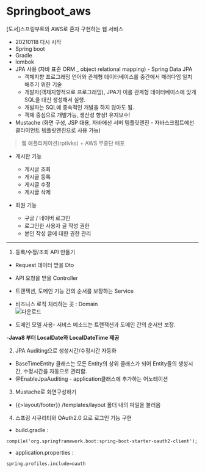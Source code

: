 # Springboot_aws
[도서]스프링부트와 AWS로 혼자 구현하는 웹 서비스

- 20210118 다시 시작 
- Spring boot
- Gradle
- lombok
- JPA 사용 (자바 표준 ORM _ object relational mapping) - Spring Data JPA
  - 객체지향 프로그래밍 언어와 관계형 데이터베이스를 중간에서 패러다임 일치 해주기 위한 기술 
  - 개발자(객체지향적으로 프로그래밍), JPA가 이를 관계형 데이터베이스에 맞게 SQL을 대신 생성해서 실행.
  - 개발자는 SQL에 종속적인 개발을 하지 않아도 됨. 
  - 객체 중심으로 개발가능, 생산성 향상! 유지보수!
 - Mustache (화면 구성, JSP 대용, 자바에선 서버 템플릿엔진 - 자바스크립트에선 클라이언트 템플릿엔진으로 사용 가능)
  
  
  
 > 웹 애플리케이션(rptlvks) + AWS 무중단 배포 
 - 게시판 기능 
   - 게시글 조회
   - 게시글 등록
   - 게시글 수정
   - 게시글 삭제
   
 - 회원 기능 
   - 구글 / 네이버 로그인
   - 로그인한 사용자 글 작성 권한
   - 본인 작성 글에 대한 권한 관리


---
1) 등록/수정/조회 API 만들기
- Request 데이터 받을 Dto
- API 요청을 받을 Controller
- 트랜잭션, 도메인 기능 간의 순서를 보장하는 Service

- 비즈니스 로직 처리하는 곳 : Domain <br>
![다운로드](https://user-images.githubusercontent.com/48319693/105595433-c5ed9b80-5dd6-11eb-8bb3-eff7c480ab71.png)
    
- 도메인 모델 사용- 서비스 메소드는 트랜잭션과 도메인 간의 순서만 보장.

-<b>Java8 부터 LocalDate와 LocalDateTime 제공</b>


2) JPA Auditing으로 생성시간/수정시간 자동화
- BaseTimeEntity 클래스는 모든 Entity의 상위 클래스가 되어 Entity들의 생성시간, 수정시간을 자동으로 관리함.
- @EnableJpaAuditing - application클래스에 추가하는 어노테이션 


3) Mustache로 화면구성하기 
- {{>layout/footer}} /templates/layout 폴더 내의 파일을 불러옴 


4) 스프링 시큐리티와 OAuth2.0 으로 로그인 기능 구현 
- build.gradle : 
~~~
compile('org.springframework.boot:spring-boot-starter-oauth2-client');
~~~
- application.properties :
~~~
spring.profiles.include=oauth
~~~


